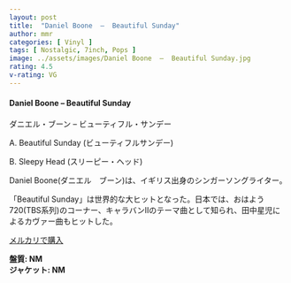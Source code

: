 ```yaml
---
layout: post
title:  "Daniel Boone  –  Beautiful Sunday"
author: mmr
categories: [ Vinyl ]
tags: [ Nostalgic, 7inch, Pops ]
image: ../assets/images/Daniel Boone  –  Beautiful Sunday.jpg
rating: 4.5
v-rating: VG
---
```


#### Daniel Boone  –  Beautiful Sunday

ダニエル・ブーン – ビューティフル・サンデー

A. Beautiful Sunday (ビューティフルサンデー)

B. Sleepy Head (スリーピー・ヘッド)

Daniel Boone(ダニエル　ブーン)は、イギリス出身のシンガーソングライター。

「Beautiful Sunday」は世界的な大ヒットとなった。日本では、おはよう720(TBS系列)のコーナー、キャラバンIIのテーマ曲として知られ、田中星児によるカヴァー曲もヒットした。

[メルカリで購入](https://jp.mercari.com/item/m26206683397?afid=6142608987)

<div class="mt-4 mb-4 d-flex align-items-center">
<strong class="mr-1">盤質: NM</strong>
</div>
<div class="mt-4 mb-4 d-flex align-items-center">
<strong class="mr-1">ジャケット: NM</strong>
</div>
